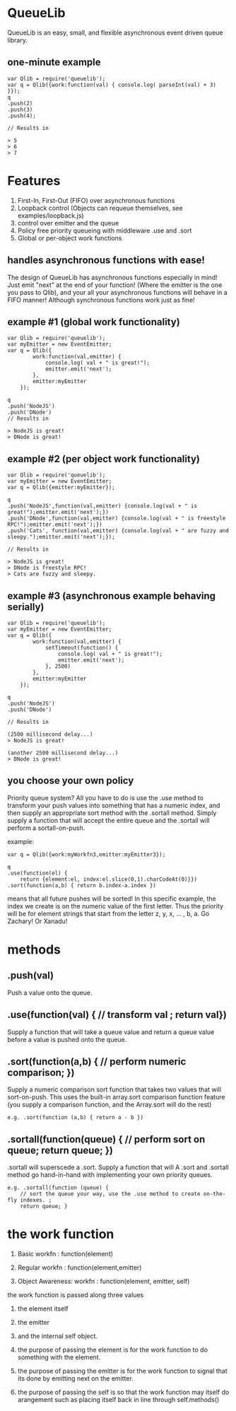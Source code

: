 QueueLib
========

QueueLib is an easy, small, and flexible asynchronous event driven queue library. 

one-minute example
------------------

	var Qlib = require('queuelib');
	var q = Qlib({work:function(val) { console.log( parseInt(val) + 3) }});
	q
	.push(2)
	.push(3)
	.push(4);

	// Results in 
	
	> 5
	> 6
	> 7

Features
========

1. First-In, First-Out (FIFO) over asynchronous functions
2. Loopback control (Objects can requeue themselves, see examples/loopback.js)
3. control over emitter and the queue 
4. Policy free priority queueing with middleware .use and .sort
5. Global or per-object work functions

handles asynchronous functions with ease!
-----------------------------------------
The design of QueueLib has asynchronous functions especially in mind! 
Just emit "next" at the end of your function! (Where the emitter is the one you pass to Qlib),
and your all your asynchronous functions will behave in a FIFO manner!
Although synchronous functions work just as fine!

example #1 (global work functionality)
------------------------------------------

	var Qlib = require('queuelib');
	var myEmitter = new EventEmitter;
	var q = Qlib({
			work:function(val,emitter) { 
				console.log( val + " is great!");
				emitter.emit('next');
			},
			emitter:myEmitter
		});

	q
	.push('NodeJS')
	.push('DNode')
	// Results in 

	> NodeJS is great!
	> DNode is great!


example #2 (per object work functionality)
------------------------------------------

	var Qlib = require('queuelib');
	var myEmitter = new EventEmitter;
	var q = Qlib({emitter:myEmitter});

	q
	.push('NodeJS',function(val,emitter) {console.log(val + " is great!");emitter.emit('next');})
	.push('DNode',function(val,emitter) {console.log(val + " is freestyle RPC!");emitter.emit('next');})
	.push('Cats', function(val,emitter) {console.log(val + " are fuzzy and sleepy.");emitter.emit('next');});

	// Results in 

	> NodeJS is great!
	> DNode is freestyle RPC!
	> Cats are fuzzy and sleepy.

example #3 (asynchronous example behaving serially)
---------------------------------------------------

	var Qlib = require('queuelib');
	var myEmitter = new EventEmitter;
	var q = Qlib({
			work:function(val,emitter) { 
				setTimeout(function() {
					console.log( val + " is great!");
					emitter.emit('next');
				}, 2500)
			},
			emitter:myEmitter
		});

	q
	.push('NodeJS')
	.push('DNode')

	// Results in 

	(2500 millisecond delay...)
	> NodeJS is great!

	(another 2500 millisecond delay...)
	> DNode is great!


you choose your own policy
--------------------------
Priority queue system? All you have to do 
is use the .use method to transform your push values into something that has a numeric index, and then supply an appropriate sort
method with the .sortall method. Simply supply a function that will accept the entire queue and the .sortall will perform a
sortall-on-push.

example:

	var q = Qlib({work:myWorkfn3,emitter:myEmitter3});
	
	q
	.use(function(el) { 
		return {element:el, index:el.slice(0,1).charCodeAt(0)}})
	.sort(function(a,b) { return b.index-a.index })

means that all future pushes will be sorted! In this specific example, the index we create is on
the numeric value of the first letter. Thus the priority will be for element strings that start 
from the letter z, y, x, ... , b, a. Go Zachary! Or Xanadu!


methods
=======

.push(val)
-----
Push a value onto the queue. 

.use(function(val) { // transform val ; return val})
----
Supply a function that will take a queue value and return a queue value before a value is pushed onto the queue.

.sort(function(a,b) { // perform numeric comparison; })
-----
Supply a numeric comparison sort function that takes two values that will sort-on-push. This uses the built-in array.sort comparison function feature (you supply a comparison function, and the Array.sort will do the rest)

	e.g. .sort(function (a,b) { return a - b }) 

.sortall(function(queue) { // perform sort on queue; return queue; })
--------
.sortall will superscede a .sort. Supply a function that will A .sort and .sortall method go hand-in-hand with implementing your own priority queues.

	e.g. .sortall(function (queue) { 
		// sort the queue your way, use the .use method to create on-the-fly indexes. ;
		return queue; }

the work function
=================

1. Basic workfn : function(element) 

2. Regular workfn : function(element,emitter)

3. Object Awareness: workfn : function(element, emitter, self)

the work function is passed along three values
1. the element itself
2. the emitter
3. and the internal self object.

1. the purpose of passing the element is for the work function to do something with the element.
2. the purpose of passing the emitter is for the work function to signal that its done by emitting next on the emitter.
3. the purpose of passing the self is so that the work function may itself do arangement such as placing itself back in line through self.methods()
